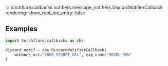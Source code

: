 ::: torchflare.callbacks.notifiers.message_notifiers.DiscordNotifierCallback
    rendering:
         show_root_toc_entry: false

## Examples

``` python
import torchflare.callbacks as cbs

discord_notif = cbs.DiscordNotifierCallback(
    webhook_url="YOUR_SECRET_URL", exp_name="MODEL_RUN"
)
```
